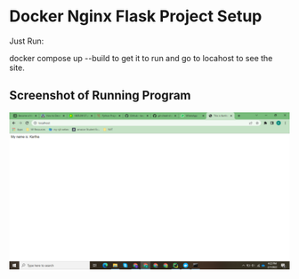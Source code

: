 # Docker Nginx Flask Project Setup

Just Run:

docker compose up --build to get it to run and go to locahost to see the site.

## Screenshot of Running Program

![Running Program](screenshots/myOutput.png)
